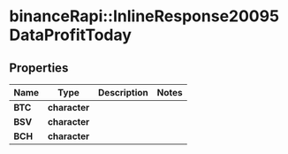 # binanceRapi::InlineResponse20095DataProfitToday


## Properties
Name | Type | Description | Notes
------------ | ------------- | ------------- | -------------
**BTC** | **character** |  | 
**BSV** | **character** |  | 
**BCH** | **character** |  | 


